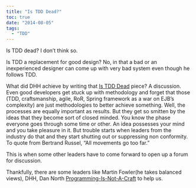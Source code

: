 ```yaml
---
title: "Is TDD Dead?"
toc: true
date: "2014-08-05"
tags: 
  - "TDD"
---
```


Is TDD dead? I don’t think so.

Is TDD a replacement for good design? No, in that a bad or an inexperienced designer can come up with very bad system even though he follows TDD.

What did DHH achieve by writing that [Is TDD Dead][is-tdd-dead-link] piece? A discussion. Even good developers get stuck up with methodology and forget that those (TDD, craftsmanship, agile, RoR, Spring framework as a war on EJB’s complexity) are just methodologies to better achieve something. Well, the processes are equally important as results. But they get so smitten by the ideas that they become sort of closed minded. You know the phase everyone goes through some time or other. An idea possesses your mind and you take pleasure in it. But trouble starts when leaders from the industry do that and they start shutting out or suppressing non conformity. To quote from Bertrand Russel, “All movements go too far.”

This is when some other leaders have to come forward to open up a forum for discussion. 

Thankfully, there are some leaders like Martin Fowler(he takes balanced views), DHH, Dan North [Programming-Is-Not-A-Craft][Programming-Is-Not-A-Craft] to help us.

[is-tdd-dead-link]:https://dhh.dk/2014/tdd-is-dead-long-live-testing.html
[Programming-Is-Not-A-Craft]:https://dannorth.net/2011/01/11/programming-is-not-a-craft/